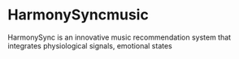 # HarmonySyncmusic
HarmonySync is an innovative music recommendation system that integrates physiological signals, emotional states 
